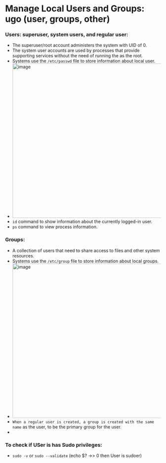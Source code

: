 # Manage Local Users and Groups: ugo (user, groups, other)

### Users: superuser, system users, and regular user:
- The superuser/root account administers the system with UID of 0.
- The system user accounts are used by processes that provide supporting services without the need of running the as the root.
- Systems use the `/etc/passwd` file to store information about local user.
- <img width="500" alt="image" src="https://github.com/cybersome/Linux-octo/assets/40174034/a02e7bb2-1b87-4428-9dd8-75978facf5c5">
- `id` command to show information about the currently logged-in user.
- `ps` command to view process information.

### Groups: 
- A collection of users that need to share access to files and other system resources.
- Systems use the `/etc/group` file to store information about local groups.
- <img width="500" alt="image" src="https://github.com/cybersome/Linux-octo/assets/40174034/369857a8-2e17-42e5-920f-4b26fa5ea1e5">
- `When a regular user is created, a group is created with the same name` as the user, to be the primary group for the user.
- 
### To check if USer is has Sudo privileges:
- `sudo -v` or `sudo --validate` (echo $? ->> 0 then User is sudoer)


